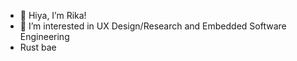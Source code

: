 - 👋 Hiya, I’m Rika!
- 👀 I’m interested in UX Design/Research and Embedded Software Engineering
- Rust bae

<!---
rikaanjani/rikaanjani is a ✨ special ✨ repository because its `README.md` (this file) appears on your GitHub profile.
You can click the Preview link to take a look at your changes.
--->
